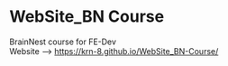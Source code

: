 # WebSite_BN Course
 
BrainNest course for FE-Dev  
Website --> https://krn-8.github.io/WebSite_BN-Course/
